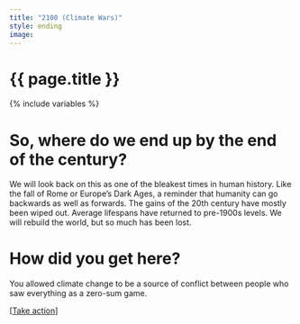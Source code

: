 ```yaml
---
title: "2100 (Climate Wars)"
style: ending
image: 
---
```


<h1>{{ page.title }}</h1>

{% include variables %}

# So, where do we end up by the end of the century?

We will look back on this as one of the bleakest times in human history. Like the fall of Rome or Europe’s Dark Ages, a reminder that humanity can go backwards as well as forwards. The gains of the 20th century have mostly been wiped out. Average lifespans have returned to pre-1900s levels. We will rebuild the world, but so much has been lost.

# How did you get here?

You allowed climate change to be a source of conflict between people who saw everything as a zero-sum game.

[[Take action](#2d51dmb)]
